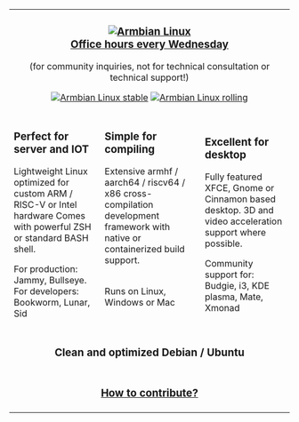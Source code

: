 <table width=100% border=0><tr>
<tr>
<td colspan=3>
<p align="center">
    <h3 align=center><a href="https://www.armbian.com">
        <img src="https://raw.githubusercontent.com/armbian/.github/master/profile/tux-three.png" alt="Armbian Linux"></a><br>
        <a href=https://calendly.com/armbian/office-hours>Office hours every Wednesday</a></h3><p align=center>(for community inquiries, not for technical consultation or technical support!)</p>

<p align="center">
<a href=https://armbian.com/download><img alt="Armbian Linux stable" src="https://img.shields.io/badge/dynamic/json?label=Armbian%20Linux%20current&query=CURRENT&color=f71000&cacheSeconds=600&style=for-the-badge&url=https%3A%2F%2Fgithub.com%2Farmbian%2Fscripts%2Freleases%2Fdownload%2Fstatus%2Frunners_capacity.json"></a>
<a href=https://github.com/armbian/community><img alt="Armbian Linux rolling" src="https://img.shields.io/badge/dynamic/json?label=Armbian%20Linux%20edge&query=EDGE&color=34be5b&cacheSeconds=600&style=for-the-badge&url=https%3A%2F%2Fgithub.com%2Farmbian%2Fscripts%2Freleases%2Fdownload%2Fstatus%2Frunners_capacity.json"></a>
<br>
</p>
</td>
</tr>
<td>
<h3>Perfect for server and IOT</h2>
Lightweight Linux optimized for custom ARM / RISC-V or Intel hardware
Comes with powerful ZSH or standard BASH shell.
<p><p>
For production: Jammy, Bullseye. For developers: Bookworm, Lunar, Sid
</td><td>
<h3>Simple for compiling</h3>
Extensive armhf / aarch64 / riscv64 / x86 cross-compilation development framework with native or containerized build support.<br>&nbsp;
<p><p>
Runs on Linux, Windows or Mac<br>&nbsp;
</td>
<td>
<h3>Excellent for desktop</h2>
Fully featured XFCE, Gnome or Cinnamon based desktop. 3D and video acceleration support where possible.
<p><p>
Community support for: Budgie, i3, KDE plasma, Mate, Xmonad
</td>
</tr>
<tr>
<td colspan=3>
<h3 align=center><b>Clean and optimized Debian / Ubuntu</b>
</td>
</tr>
<tr>
<td colspan=3>
<h3 align="center"><a href=https://github.com/armbian/build/blob/main/CONTRIBUTING.md>How to contribute?</h3></a>
</td>
</tr>

</table>

